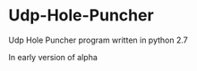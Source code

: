 Udp-Hole-Puncher
================

Udp Hole Puncher program written in python 2.7

In early version of alpha
